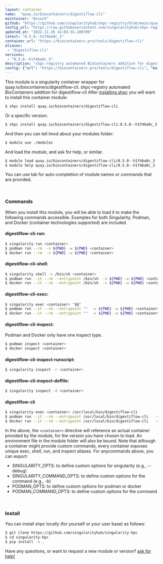 ```yaml
---
layout: container
name:  "quay.io/biocontainers/digestiflow-cli"
maintainer: "@vsoch"
github: "https://github.com/singularityhub/shpc-registry/blob/main/quay.io/biocontainers/digestiflow-cli/container.yaml"
config_url: "https://raw.githubusercontent.com/singularityhub/shpc-registry/main/quay.io/biocontainers/digestiflow-cli/container.yaml"
updated_at: "2022-11-26 14:03:35.280789"
latest: "0.5.8--h1f4ba0c_3"
container_url: "https://biocontainers.pro/tools/digestiflow-cli"
aliases:
 - "digestiflow-cli"
versions:
 - "0.5.8--h1f4ba0c_3"
description: "shpc-registry automated BioContainers addition for digestiflow-cli"
config: {"url": "https://biocontainers.pro/tools/digestiflow-cli", "maintainer": "@vsoch", "description": "shpc-registry automated BioContainers addition for digestiflow-cli", "latest": {"0.5.8--h1f4ba0c_3": "sha256:ef54a57a006785c13f8c45a5fa0851ef22dd4a01d051182fde086c2a4e51af59"}, "tags": {"0.5.8--h1f4ba0c_3": "sha256:ef54a57a006785c13f8c45a5fa0851ef22dd4a01d051182fde086c2a4e51af59"}, "docker": "quay.io/biocontainers/digestiflow-cli", "aliases": {"digestiflow-cli": "/usr/local/bin/digestiflow-cli"}}
---
```


This module is a singularity container wrapper for quay.io/biocontainers/digestiflow-cli.
shpc-registry automated BioContainers addition for digestiflow-cli
After [installing shpc](#install) you will want to install this container module:


```bash
$ shpc install quay.io/biocontainers/digestiflow-cli
```

Or a specific version:

```bash
$ shpc install quay.io/biocontainers/digestiflow-cli:0.5.8--h1f4ba0c_3
```

And then you can tell lmod about your modules folder:

```bash
$ module use ./modules
```

And load the module, and ask for help, or similar.

```bash
$ module load quay.io/biocontainers/digestiflow-cli/0.5.8--h1f4ba0c_3
$ module help quay.io/biocontainers/digestiflow-cli/0.5.8--h1f4ba0c_3
```

You can use tab for auto-completion of module names or commands that are provided.

<br>

### Commands

When you install this module, you will be able to load it to make the following commands accessible.
Examples for both Singularity, Podman, and Docker (container technologies supported) are included.

#### digestiflow-cli-run:

```bash
$ singularity run <container>
$ podman run --rm  -v ${PWD} -w ${PWD} <container>
$ docker run --rm  -v ${PWD} -w ${PWD} <container>
```

#### digestiflow-cli-shell:

```bash
$ singularity shell -s /bin/sh <container>
$ podman run --it --rm --entrypoint /bin/sh  -v ${PWD} -w ${PWD} <container>
$ docker run --it --rm --entrypoint /bin/sh  -v ${PWD} -w ${PWD} <container>
```

#### digestiflow-cli-exec:

```bash
$ singularity exec <container> "$@"
$ podman run --it --rm --entrypoint ""  -v ${PWD} -w ${PWD} <container> "$@"
$ docker run --it --rm --entrypoint ""  -v ${PWD} -w ${PWD} <container> "$@"
```

#### digestiflow-cli-inspect:

Podman and Docker only have one inspect type.

```bash
$ podman inspect <container>
$ docker inspect <container>
```

#### digestiflow-cli-inspect-runscript:

```bash
$ singularity inspect -r <container>
```

#### digestiflow-cli-inspect-deffile:

```bash
$ singularity inspect -d <container>
```


#### digestiflow-cli

```bash
$ singularity exec <container> /usr/local/bin/digestiflow-cli
$ podman run --it --rm --entrypoint /usr/local/bin/digestiflow-cli   -v ${PWD} -w ${PWD} <container> -c " $@"
$ docker run --it --rm --entrypoint /usr/local/bin/digestiflow-cli   -v ${PWD} -w ${PWD} <container> -c " $@"
```



In the above, the `<container>` directive will reference an actual container provided
by the module, for the version you have chosen to load. An environment file in the
module folder will also be bound. Note that although a container
might provide custom commands, every container exposes unique exec, shell, run, and
inspect aliases. For anycommands above, you can export:

 - SINGULARITY_OPTS: to define custom options for singularity (e.g., --debug)
 - SINGULARITY_COMMAND_OPTS: to define custom options for the command (e.g., -b)
 - PODMAN_OPTS: to define custom options for podman or docker
 - PODMAN_COMMAND_OPTS: to define custom options for the command

<br>

### Install

You can install shpc locally (for yourself or your user base) as follows:

```bash
$ git clone https://github.com/singularityhub/singularity-hpc
$ cd singularity-hpc
$ pip install -e .
```

Have any questions, or want to request a new module or version? [ask for help!](https://github.com/singularityhub/singularity-hpc/issues)